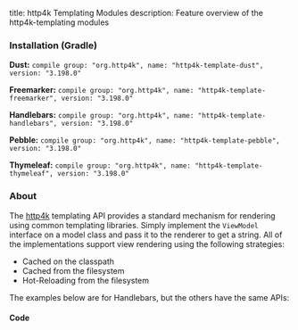 title: http4k Templating Modules
description: Feature overview of the http4k-templating modules

### Installation (Gradle)
**Dust:** ```compile group: "org.http4k", name: "http4k-template-dust", version: "3.198.0"```

**Freemarker:** ```compile group: "org.http4k", name: "http4k-template-freemarker", version: "3.198.0"```

**Handlebars:** ```compile group: "org.http4k", name: "http4k-template-handlebars", version: "3.198.0"```

**Pebble:** ```compile group: "org.http4k", name: "http4k-template-pebble", version: "3.198.0"```

**Thymeleaf:** ```compile group: "org.http4k", name: "http4k-template-thymeleaf", version: "3.198.0"```

### About
The [http4k] templating API provides a standard mechanism for rendering using common templating libraries. Simply implement the `ViewModel` interface on a model class and pass it to the renderer to get a string. All of the implementations support view rendering using the following strategies:

* Cached on the classpath
* Cached from the filesystem
* Hot-Reloading from the filesystem

The examples below are for Handlebars, but the others have the same APIs:

#### Code  [<img class="octocat"/>](https://github.com/http4k/http4k/blob/master/src/docs/guide/modules/templating/example.kt)

 <script src="https://gist-it.appspot.com/https://github.com/http4k/http4k/blob/master/src/docs/guide/modules/templating/example.kt"></script>

[http4k]: https://http4k.org
